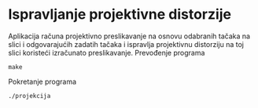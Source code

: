 # Ispravljanje projektivne distorzije
Aplikacija računa projektivno preslikavanje na osnovu odabranih tačaka na slici i odgovarajućih zadatih tačaka i ispravlja
projektivnu distorziju na toj slici koristeći izračunato preslikavanje.
Prevođenje programa
```
make
```

Pokretanje programa
```
./projekcija
```
